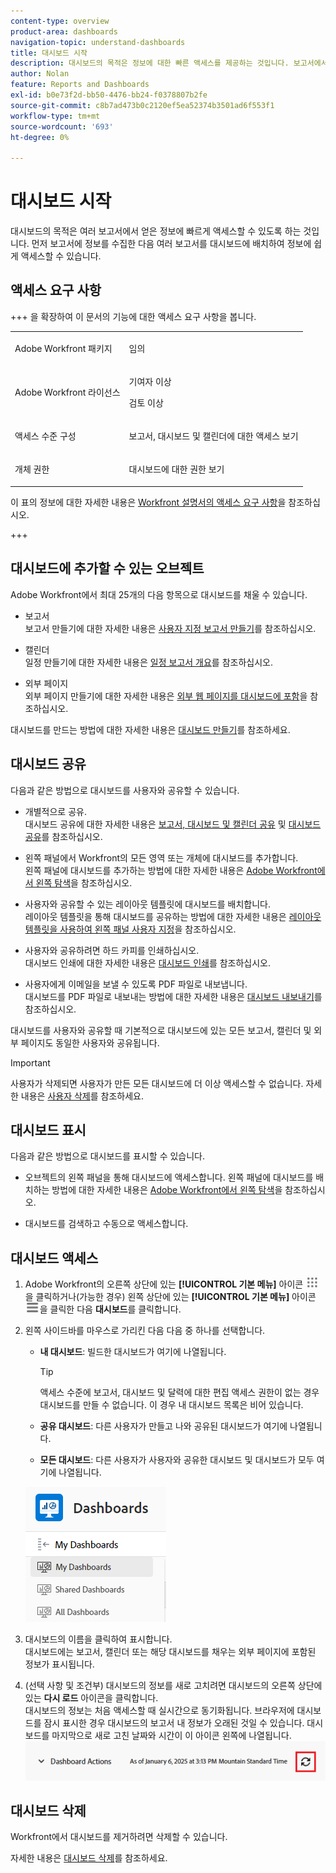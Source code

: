 ```yaml
---
content-type: overview
product-area: dashboards
navigation-topic: understand-dashboards
title: 대시보드 시작
description: 대시보드의 목적은 정보에 대한 빠른 액세스를 제공하는 것입니다. 보고서에서 정보를 수집한 다음 대시보드에 배치하여 정보에 쉽게 액세스할 수 있습니다.
author: Nolan
feature: Reports and Dashboards
exl-id: b0e73f2d-bb50-4476-bb24-f0378807b2fe
source-git-commit: c8b7ad473b0c2120ef5ea52374b3501ad6f553f1
workflow-type: tm+mt
source-wordcount: '693'
ht-degree: 0%

---
```


# 대시보드 시작

<!-- Audited: 1/2025 -->

대시보드의 목적은 여러 보고서에서 얻은 정보에 빠르게 액세스할 수 있도록 하는 것입니다. 먼저 보고서에 정보를 수집한 다음 여러 보고서를 대시보드에 배치하여 정보에 쉽게 액세스할 수 있습니다.

## 액세스 요구 사항

+++ 을 확장하여 이 문서의 기능에 대한 액세스 요구 사항을 봅니다.


<table style="table-layout:auto"> 
 <col> 
 <col> 
 <tbody> 
  <tr> 
   <td role="rowheader">Adobe Workfront 패키지</td> 
   <td> <p>임의</p> </td> 
  </tr> 
  <tr> 
   <td role="rowheader">Adobe Workfront 라이선스</td> 
   <td> 
      <p>기여자 이상</p>
      <p>검토 이상</p>
   </td> 
  </tr> 
  <tr> 
   <td role="rowheader">액세스 수준 구성</td> 
   <td> <p>보고서, 대시보드 및 캘린더에 대한 액세스 보기</p></td> 
  </tr>  
  <tr> 
   <td role="rowheader">개체 권한</td> 
   <td> <p>대시보드에 대한 권한 보기</p> </td> 
  </tr> 
 </tbody> 
</table>

이 표의 정보에 대한 자세한 내용은 [Workfront 설명서의 액세스 요구 사항](/help/quicksilver/administration-and-setup/add-users/access-levels-and-object-permissions/access-level-requirements-in-documentation.md)을 참조하십시오.

+++

## 대시보드에 추가할 수 있는 오브젝트

Adobe Workfront에서 최대 25개의 다음 항목으로 대시보드를 채울 수 있습니다.

* 보고서\
  보고서 만들기에 대한 자세한 내용은 [사용자 지정 보고서 만들기](../../../reports-and-dashboards/reports/creating-and-managing-reports/create-custom-report.md)를 참조하십시오.

* 캘린더\
  일정 만들기에 대한 자세한 내용은 [일정 보고서 개요](../../../reports-and-dashboards/reports/calendars/calendar-reports-overview.md)를 참조하십시오.

* 외부 페이지\
  외부 페이지 만들기에 대한 자세한 내용은 [외부 웹 페이지를 대시보드에 포함](../../../reports-and-dashboards/dashboards/creating-and-managing-dashboards/embed-external-web-page-dashboard.md)을 참조하십시오.

대시보드를 만드는 방법에 대한 자세한 내용은 [대시보드 만들기](../../../reports-and-dashboards/dashboards/creating-and-managing-dashboards/create-dashboard.md)를 참조하세요.

## 대시보드 공유

다음과 같은 방법으로 대시보드를 사용자와 공유할 수 있습니다.

* 개별적으로 공유.\
  대시보드 공유에 대한 자세한 내용은 [보고서, 대시보드 및 캘린더 공유](../../../workfront-basics/grant-and-request-access-to-objects/permissions-reports-dashboards-calendars.md) 및 [대시보드 공유](../../../reports-and-dashboards/dashboards/creating-and-managing-dashboards/share-dashboard.md)를 참조하십시오.

* 왼쪽 패널에서 Workfront의 모든 영역 또는 개체에 대시보드를 추가합니다.\
  왼쪽 패널에 대시보드를 추가하는 방법에 대한 자세한 내용은 [Adobe Workfront에서 왼쪽 탐색](../../../workfront-basics/the-new-workfront-experience/simplified-left-navigation.md)을 참조하십시오.

* 사용자와 공유할 수 있는 레이아웃 템플릿에 대시보드를 배치합니다.\
  레이아웃 템플릿을 통해 대시보드를 공유하는 방법에 대한 자세한 내용은 [레이아웃 템플릿을 사용하여 왼쪽 패널 사용자 지정](../../../administration-and-setup/customize-workfront/use-layout-templates/customize-left-panel.md)을 참조하십시오.

* 사용자와 공유하려면 하드 카피를 인쇄하십시오.\
  대시보드 인쇄에 대한 자세한 내용은 [대시보드 인쇄](../../../reports-and-dashboards/dashboards/creating-and-managing-dashboards/print-dashboard.md)를 참조하십시오.

* 사용자에게 이메일을 보낼 수 있도록 PDF 파일로 내보냅니다.\
  대시보드를 PDF 파일로 내보내는 방법에 대한 자세한 내용은 [대시보드 내보내기](../../../reports-and-dashboards/dashboards/creating-and-managing-dashboards/export-dashboard.md)를 참조하십시오.

대시보드를 사용자와 공유할 때 기본적으로 대시보드에 있는 모든 보고서, 캘린더 및 외부 페이지도 동일한 사용자와 공유됩니다.

>[!IMPORTANT]
>
>사용자가 삭제되면 사용자가 만든 모든 대시보드에 더 이상 액세스할 수 없습니다. 자세한 내용은 [사용자 삭제](../../../administration-and-setup/add-users/create-and-manage-users/delete-a-user.md)를 참조하세요.

## 대시보드 표시

다음과 같은 방법으로 대시보드를 표시할 수 있습니다.

* 오브젝트의 왼쪽 패널을 통해 대시보드에 액세스합니다.
왼쪽 패널에 대시보드를 배치하는 방법에 대한 자세한 내용은 [Adobe Workfront에서 왼쪽 탐색](../../../workfront-basics/the-new-workfront-experience/simplified-left-navigation.md)을 참조하십시오.

* 대시보드를 검색하고 수동으로 액세스합니다.

## 대시보드 액세스

1. Adobe Workfront의 오른쪽 상단에 있는 **[!UICONTROL 기본 메뉴]** 아이콘 ![기본 메뉴](/help/_includes/assets/main-menu-icon.png)을 클릭하거나(가능한 경우) 왼쪽 상단에 있는 **[!UICONTROL 기본 메뉴]** 아이콘 ![기본 메뉴](/help/_includes/assets/main-menu-icon-left-nav.png)을 클릭한 다음 **대시보드**&#x200B;를 클릭합니다.
1. 왼쪽 사이드바를 마우스로 가리킨 다음 다음 중 하나를 선택합니다.

   * **내 대시보드**: 빌드한 대시보드가 여기에 나열됩니다.

     >[!TIP]
     >
     >액세스 수준에 보고서, 대시보드 및 달력에 대한 편집 액세스 권한이 없는 경우 대시보드를 만들 수 없습니다. 이 경우 내 대시보드 목록은 비어 있습니다.

   * **공유 대시보드**: 다른 사용자가 만들고 나와 공유된 대시보드가 여기에 나열됩니다.
   * **모든 대시보드**: 다른 사용자가 사용자와 공유한 대시보드 및 대시보드가 모두 여기에 나열됩니다.

   ![대시보드 영역](assets/dashboards-area.png)

1. 대시보드의 이름을 클릭하여 표시합니다.\
   대시보드에는 보고서, 캘린더 또는 해당 대시보드를 채우는 외부 페이지에 포함된 정보가 표시됩니다.
1. (선택 사항 및 조건부) 대시보드의 정보를 새로 고치려면 대시보드의 오른쪽 상단에 있는 **다시 로드** 아이콘을 클릭합니다.\
   대시보드의 정보는 처음 액세스할 때 실시간으로 동기화됩니다. 브라우저에 대시보드를 잠시 표시한 경우 대시보드의 보고서 내 정보가 오래된 것일 수 있습니다. 대시보드를 마지막으로 새로 고친 날짜와 시간이 이 아이콘 왼쪽에 나열됩니다.\
   ![다시 로드 아이콘](assets/dashboard-reload-icon.png)

## 대시보드 삭제

Workfront에서 대시보드를 제거하려면 삭제할 수 있습니다.

자세한 내용은 [대시보드 삭제](../../../reports-and-dashboards/dashboards/creating-and-managing-dashboards/delete-dashboard.md)를 참조하세요.
